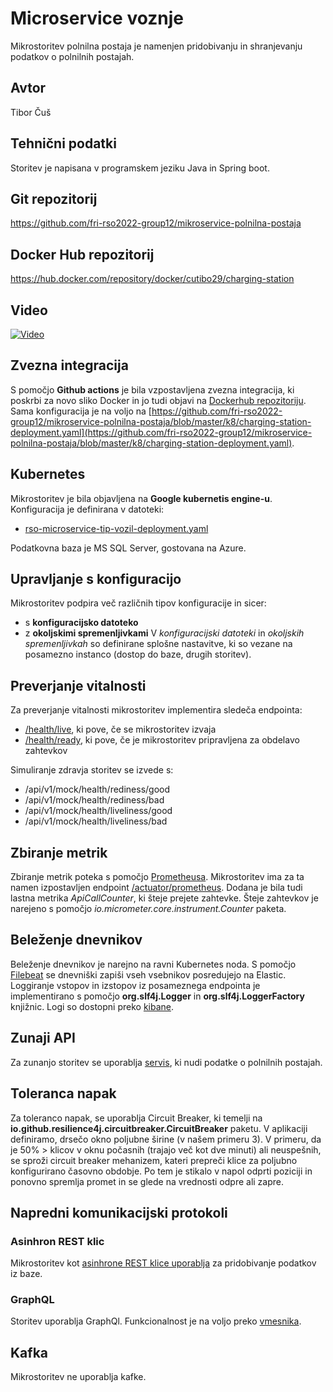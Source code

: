# Microservice voznje
Mikrostoritev polnilna postaja je namenjen pridobivanju in shranjevanju podatkov o polnilnih postajah.

## Avtor
Tibor Čuš

## Tehnični podatki
Storitev je napisana v programskem jeziku Java in Spring boot.

## Git repozitorij
https://github.com/fri-rso2022-group12/mikroservice-polnilna-postaja
## Docker Hub repozitorij
https://hub.docker.com/repository/docker/cutibo29/charging-station

## Video
[![Video](https://img.youtube.com/vi/qkaZfcFlnZs/0.jpg)](https://www.youtube.com/watch?v=qkaZfcFlnZs)

## Zvezna integracija

S pomočjo **Github actions** je bila vzpostavljena zvezna integracija, ki poskrbi za novo sliko Docker in jo tudi objavi na [Dockerhub repozitoriju](https://hub.docker.com/repository/docker/cutibo29/charging-station). Sama konfiguracija je na voljo na [https://github.com/fri-rso2022-group12/mikroservice-polnilna-postaja/blob/master/k8/charging-station-deployment.yaml](https://github.com/fri-rso2022-group12/mikroservice-polnilna-postaja/blob/master/k8/charging-station-deployment.yaml).

## Kubernetes

Mikrostoritev je bila objavljena na **Google kubernetis engine-u**. Konfiguracija je definirana v datoteki:

- [rso-microservice-tip-vozil-deployment.yaml](https://github.com/fri-rso2022-group12/mikroservice-polnilna-postaja/blob/master/k8/charging-station-deployment.yaml)


Podatkovna baza je MS SQL Server, gostovana na Azure.

## Upravljanje s konfiguracijo

Mikrostoritev podpira več različnih tipov konfiguracije in sicer:

- s **konfiguracijsko datoteko** 
- z **okoljskimi spremenljivkami**
V *konfiguracijski datoteki* in *okoljskih spremenljivkah* so definirane splošne nastavitve, ki so vezane na posamezno instanco (dostop do baze, drugih storitev).


## Preverjanje vitalnosti

Za preverjanje vitalnosti mikrostoritev implementira sledeča endpointa:

- [/health/live](http://34.123.38.121:8080/actuator/health/liveness), ki pove, če se mikrostoritev izvaja
- [/health/ready](http://34.123.38.121:8080/actuator/health/readiness), ki pove, če je mikrostoritev pripravljena za obdelavo zahtevkov

Simuliranje zdravja storitev se izvede s:
 - /api/v1/mock/health/rediness/good
 - /api/v1/mock/health/rediness/bad
 - /api/v1/mock/health/liveliness/good
 - /api/v1/mock/health/liveliness/bad

## Zbiranje metrik

Zbiranje metrik poteka s pomočjo [Prometheusa](http://35.224.249.132:9090/). Mikrostoritev ima za ta namen izpostavljen endpoint [/actuator/prometheus](http://34.123.38.121:8080/actuator/prometheus). Dodana je bila tudi lastna metrika *ApiCallCounter*, ki šteje prejete zahtevke. Šteje zahtevkov je narejeno s pomočjo *io.micrometer.core.instrument.Counter* paketa.


## Beleženje dnevnikov

Beleženje dnevnikov je narejno na ravni Kubernetes noda. S pomočjo [Filebeat](https://www.elastic.co/beats/filebeat) se dnevniški zapiši vseh vsebnikov posredujejo na Elastic. Loggiranje vstopov in izstopov iz posameznega endpointa je implementirano s pomočjo **org.slf4j.Logger** in **org.slf4j.LoggerFactory** knjižnic. Logi so dostopni preko [kibane](http://34.28.150.187:5601/app/home#/).

## Zunaji API

Za zunanjo storitev se uporablja [servis](https://rapidapi.com/zoal21301/api/electric-vehicle-charging-station-and-point/), ki nudi podatke o polnilnih postajah.

## Toleranca napak
Za toleranco napak, se uporablja Circuit Breaker, ki temelji na **io.github.resilience4j.circuitbreaker.CircuitBreaker** paketu. V aplikaciji definiramo, drsečo okno poljubne širine (v našem primeru 3). V primeru, da je 50% > klicov v oknu počasnih (trajajo več kot dve minuti) ali neuspešnih, se sproži circuit breaker mehanizem, kateri prepreči klice za poljubno konfigurirano časovno obdobje. Po tem je stikalo v napol odprti poziciji in ponovno spremlja promet in se glede na vrednosti odpre ali zapre.

## Napredni komunikacijski protokoli

### Asinhron REST klic

Mikrostoritev kot [asinhrone REST klice uporablja](https://github.com/fri-rso2022-group12/mikroservice-polnilna-postaja/blob/master/src/main/java/com/rso/ChargingStation/api/StationAsync.java) za pridobivanje podatkov iz baze.   

### GraphQL

Storitev uporablja GraphQl. Funkcionalnost je na voljo preko [vmesnika](http://34.123.38.121:8080/graphiql?path=/graphql).

## Kafka
Mikrostoritev ne uporablja kafke.
